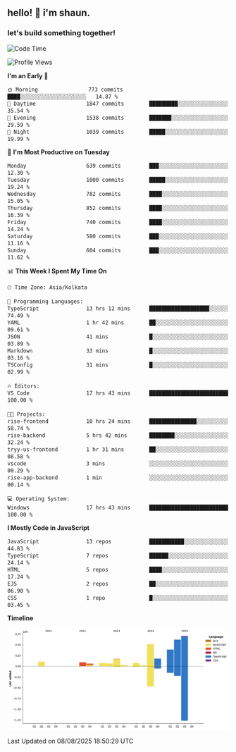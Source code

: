 ## hello! 👋 i'm shaun. 
### let's build something together!
<!--START_SECTION:waka-->
![Code Time](http://img.shields.io/badge/Code%20Time-403%20hrs%204%20mins-blue)

![Profile Views](http://img.shields.io/badge/Profile%20Views-0-blue)

**I'm an Early 🐤** 

```text
🌞 Morning                773 commits         ████░░░░░░░░░░░░░░░░░░░░░   14.87 % 
🌆 Daytime                1847 commits        █████████░░░░░░░░░░░░░░░░   35.54 % 
🌃 Evening                1538 commits        ███████░░░░░░░░░░░░░░░░░░   29.59 % 
🌙 Night                  1039 commits        █████░░░░░░░░░░░░░░░░░░░░   19.99 % 
```
📅 **I'm Most Productive on Tuesday** 

```text
Monday                   639 commits         ███░░░░░░░░░░░░░░░░░░░░░░   12.30 % 
Tuesday                  1000 commits        █████░░░░░░░░░░░░░░░░░░░░   19.24 % 
Wednesday                782 commits         ████░░░░░░░░░░░░░░░░░░░░░   15.05 % 
Thursday                 852 commits         ████░░░░░░░░░░░░░░░░░░░░░   16.39 % 
Friday                   740 commits         ████░░░░░░░░░░░░░░░░░░░░░   14.24 % 
Saturday                 580 commits         ███░░░░░░░░░░░░░░░░░░░░░░   11.16 % 
Sunday                   604 commits         ███░░░░░░░░░░░░░░░░░░░░░░   11.62 % 
```


📊 **This Week I Spent My Time On** 

```text
🕑︎ Time Zone: Asia/Kolkata

💬 Programming Languages: 
TypeScript               13 hrs 12 mins      ███████████████████░░░░░░   74.49 % 
YAML                     1 hr 42 mins        ██░░░░░░░░░░░░░░░░░░░░░░░   09.61 % 
JSON                     41 mins             █░░░░░░░░░░░░░░░░░░░░░░░░   03.89 % 
Markdown                 33 mins             █░░░░░░░░░░░░░░░░░░░░░░░░   03.16 % 
TSConfig                 31 mins             █░░░░░░░░░░░░░░░░░░░░░░░░   02.99 % 

🔥 Editors: 
VS Code                  17 hrs 43 mins      █████████████████████████   100.00 % 

🐱‍💻 Projects: 
rise-frontend            10 hrs 24 mins      ███████████████░░░░░░░░░░   58.74 % 
rise-backend             5 hrs 42 mins       ████████░░░░░░░░░░░░░░░░░   32.24 % 
tryy-us-frontend         1 hr 31 mins        ██░░░░░░░░░░░░░░░░░░░░░░░   08.58 % 
vscode                   3 mins              ░░░░░░░░░░░░░░░░░░░░░░░░░   00.29 % 
rise-app-backend         1 min               ░░░░░░░░░░░░░░░░░░░░░░░░░   00.14 % 

💻 Operating System: 
Windows                  17 hrs 43 mins      █████████████████████████   100.00 % 
```

**I Mostly Code in JavaScript** 

```text
JavaScript               13 repos            ███████████░░░░░░░░░░░░░░   44.83 % 
TypeScript               7 repos             ██████░░░░░░░░░░░░░░░░░░░   24.14 % 
HTML                     5 repos             ████░░░░░░░░░░░░░░░░░░░░░   17.24 % 
EJS                      2 repos             ██░░░░░░░░░░░░░░░░░░░░░░░   06.90 % 
CSS                      1 repo              █░░░░░░░░░░░░░░░░░░░░░░░░   03.45 % 
```



**Timeline**

![Lines of Code chart](https://raw.githubusercontent.com/ShaunDaniel/ShaunDaniel/main/assets/bar_graph.png)


 Last Updated on 08/08/2025 18:50:29 UTC
<!--END_SECTION:waka-->
